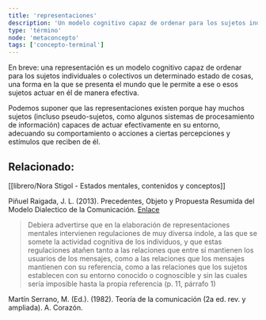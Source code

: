 ```yaml
---
title: 'representaciones'
description: 'Un modelo cognitivo capaz de ordenar para los sujetos individuales o colectivos un determinado estado de cosas'
type: 'término'
node: 'metaconcepto'
tags: ['concepto-terminal']
---
```


En breve: una representación es un modelo cognitivo capaz de ordenar para los sujetos individuales o colectivos un determinado estado de cosas, una forma en la que se presenta el mundo que le permite a ese o esos sujetos actuar en él de manera efectiva.

Podemos suponer que las representaciones existen porque hay muchos sujetos (incluso pseudo-sujetos, como algunos sistemas de procesamiento de información) capaces de actuar efectivamente en su entorno, adecuando su comportamiento o acciones a ciertas percepciones y estímulos que reciben de él.

## Relacionado:

[[librero/Nora Stigol - Estados mentales, contenidos y conceptos]]

Piñuel Raigada, J. L. (2013). Precedentes, Objeto y Propuesta Resumida del Modelo Dialectico de la Comunicación. [Enlace](https://www.ucm.es/data/cont/docs/268-2013-08-19-Pinuel_Expresion_PrecedentesObjetoPropuesta.pdf)

>Debiera advertirse que en la elaboración de representaciones mentales intervienen regulaciones de muy diversa índole, a las que se somete la actividad cognitiva de los individuos, y que estas regulaciones atañen tanto a las relaciones que entre sí mantienen los usuarios de los mensajes, como a las relaciones que los mensajes mantienen con su referencia, como a las relaciones que los sujetos establecen con su entorno conocido o cognoscible y sin las cuales sería imposible hasta la propia referencia (p. 11, párrafo 1)

Martín Serrano, M. (Ed.). (1982). Teoría de la comunicación (2a ed. rev. y ampliada). A. Corazón.
